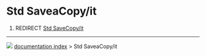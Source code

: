 # Std SaveaCopy/it
1.  REDIRECT [Std SaveCopy/it](Std_SaveCopy/it.md)



---
![](images/Button_right.svg) [documentation index](../README.md) > Std SaveaCopy/it
